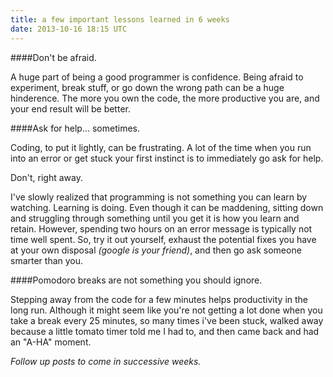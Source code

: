 ```yaml
---
title: a few important lessons learned in 6 weeks
date: 2013-10-16 18:15 UTC
---
```


####Don't be afraid.

A huge part of being a good programmer is confidence. Being afraid to experiment, break stuff, or go down the wrong path can be a huge hinderence. The more you own the code, the more productive you are, and your end result will be better.

####Ask for help... sometimes.

Coding, to put it lightly, can be frustrating. A lot of the time when you run into an error or get stuck your first instinct is to immediately go ask for help.

Don't, right away.

I've slowly realized that programming is not something you can learn by watching. Learning is doing. Even though it can be maddening, sitting down and struggling through something until you get it is how you learn and retain. However, spending two hours on an error message is typically not time well spent. So, try it out yourself, exhaust the potential fixes you have at your own disposal *(google is your friend)*, and then go ask someone smarter than you.

####Pomodoro breaks are not something you should ignore.

Stepping away from the code for a few minutes helps productivity in the long run. Although it might seem like you're not getting a lot done when you take a break every 25 minutes, so many times i've been stuck, walked away because a little tomato timer told me I had to, and then came back and had an "A-HA" moment. 

*Follow up posts to come in successive weeks.*
